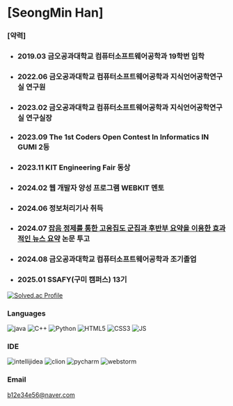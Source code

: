 # [SeongMin Han]
### [약력]
- ### 2019.03 금오공과대학교 컴퓨터소프트웨어공학과 19학번 입학
- ### 2022.06 금오공과대학교 컴퓨터소프트웨어공학과 지식언어공학연구실 연구원
- ### 2023.02 금오공과대학교 컴퓨터소프트웨어공학과 지식언어공학연구실 연구실장
- ### 2023.09 The 1st Coders Open Contest In Informatics IN GUMI 2등
- ### 2023.11 KIT Engineering Fair 동상
- ### 2024.02 웹 개발자 양성 프로그램 WEBKIT 멘토
- ### 2024.06 정보처리기사 취득
- ### 2024.07 [잡음 정제를 통한 고응집도 군집과 후반부 요약을 이용한 효과적인 뉴스 요약](https://www.kci.go.kr/kciportal/ci/sereArticleSearch/ciSereArtiView.kci?sereArticleSearchBean.artiId=ART003109973) 논문 투고
- ### 2024.08 금오공과대학교 컴퓨터소프트웨어공학과 조기졸업
- ### 2025.01 SSAFY(구미 캠퍼스) 13기

[![Solved.ac Profile](http://mazassumnida.wtf/api/v2/generate_badge?boj=b12e34e56)](https://solved.ac/b12e34e56/)

### Languages
![java](https://img.shields.io/badge/java-007396.svg?&style=for-the-badge&logo=java&logoColor=white)
![C++](https://img.shields.io/badge/C++-00599C.svg?&style=for-the-badge&logo=cplusplus&logoColor=white)
![Python](https://img.shields.io/badge/Python-3776AB.svg?&style=for-the-badge&logo=Python&logoColor=white)
![HTML5](https://img.shields.io/badge/HTML-E34F26.svg?&style=for-the-badge&logo=html5&logoColor=white)
![CSS3](https://img.shields.io/badge/CSS-1572B6.svg?&style=for-the-badge&logo=css3&logoColor=white)
![JS](https://img.shields.io/badge/JS-F7DF1E.svg?&style=for-the-badge&logo=javascript&logoColor=white)

### IDE
![intellijidea](https://img.shields.io/badge/IntelliJ-000000.svg?&style=for-the-badge&logo=intellijidea&logoColor=white)
![clion](https://img.shields.io/badge/CLion-000000.svg?&style=for-the-badge&logo=clion&logoColor=white)
![pycharm](https://img.shields.io/badge/PyCharm-000000.svg?&style=for-the-badge&logo=pycharm&logoColor=white)
![webstorm](https://img.shields.io/badge/WebStorm-000000.svg?&style=for-the-badge&logo=webstorm&logoColor=white)

### Email
b12e34e56@naver.com
